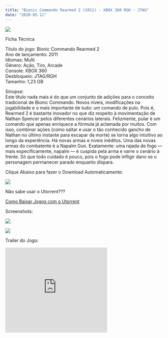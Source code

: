 ```yaml
---
title: "Bionic Commando Rearmed 2 (2011) - XBOX 360 RGH - JTAG"
date: "2020-05-11"
---
```


[![](https://4.bp.blogspot.com/-1gO1w81jPBU/XrmP0Gbki1I/AAAAAAAAGTY/sg0eniME4-4yuLlq0Q8jnLtW1DP_HimgwCLcBGAsYHQ/s320/boxshot-219x300.jpg)](https://4.bp.blogspot.com/-1gO1w81jPBU/XrmP0Gbki1I/AAAAAAAAGTY/sg0eniME4-4yuLlq0Q8jnLtW1DP_HimgwCLcBGAsYHQ/s1600/boxshot-219x300.jpg)

Ficha Técnica

Titulo do jogo: Bionic Commando Rearmed 2  
Ano de lançamento: 2011  
Idiomas: Multi  
Gênero: Ação, Tiro, Arcade  
Console: XBOX 360  
Desbloqueio: JTAG/RGH  
Tamanho: 1,23 GB

Sinopse:  
Este título nada mais é do que um conjunto de adições para o conceito tradicional de Bionic Commando. Novos níveis, modificações na jogabilidade e o mais importante de tudo: um comando de pulo. Pois é, Rearmed 2 é bastante inovador no que diz respeito à movimentação de Nathan Spencer pelos diferentes cenários laterais. Felizmente, pular é um comando que apenas enriquece a fórmula já aclamada por muitos. Com isso, combinar ações (como saltar e usar o tão conhecido gancho de Nathan no último instante para escapar da morte) se torna algo intuitivo ao longo da experiência. Há novas armas e níveis inéditos. Uma das novas armas do combatente é a Napalm Gun. Exatamente: uma rajada de fogo — mais especificamente, napalm — é cuspida pela arma e varre o cenário à frente. Só que todo cuidado é pouco, pois o fogo pode infligir dano se o personagem permanecer parado enquanto dispara.

Clique Abaixo para fazer o Download Automaticamente:

[![](https://1.bp.blogspot.com/-ZiyKr4TPKHg/XqoHsQG1YpI/AAAAAAAAFU0/2TSF5tAU16YCRCDeI6UL7VZxWtpmWQ_cQCPcBGAYYCw/s1600/MAGNET-LINK-300x77.png)](https://zee.gl/ShQif)

Não sabe usar o Utorrent???

[Como Baixar Jogos com o Utorrent](https://ultragames-torrents.blogspot.com/2020/04/como-baixar-jogos-com-o-utorrent.html)

Screenshots:

[![](https://1.bp.blogspot.com/--hYEx0nkc_g/XrmROo3xV_I/AAAAAAAAGTo/10Qo3dQ_Y8U9DvWuwGwDoAJrHyWxPYD0QCLcBGAsYHQ/s1600/1019_1425364634-300x169.jpg)](https://1.bp.blogspot.com/--hYEx0nkc_g/XrmROo3xV_I/AAAAAAAAGTo/10Qo3dQ_Y8U9DvWuwGwDoAJrHyWxPYD0QCLcBGAsYHQ/s1600/1019_1425364634-300x169.jpg)

[![](https://1.bp.blogspot.com/-h2i7ORMSwhY/XrmRO5729HI/AAAAAAAAGTs/qirMXROiyZ0tmfGXGY0oeEpVTPojsh77ACLcBGAsYHQ/s1600/bionic-commando-rearmed-2-gamescom-screens-300x169.jpg)](https://1.bp.blogspot.com/-h2i7ORMSwhY/XrmRO5729HI/AAAAAAAAGTs/qirMXROiyZ0tmfGXGY0oeEpVTPojsh77ACLcBGAsYHQ/s1600/bionic-commando-rearmed-2-gamescom-screens-300x169.jpg)

Trailer do Jogo:

<iframe allowfullscreen class="YOUTUBE-iframe-video" data-thumbnail-src="https://i.ytimg.com/vi/G_ps0nWM2Ss/0.jpg" frameborder="0" height="266" src="https://www.youtube.com/embed/G_ps0nWM2Ss?feature=player_embedded" width="320"></iframe>
